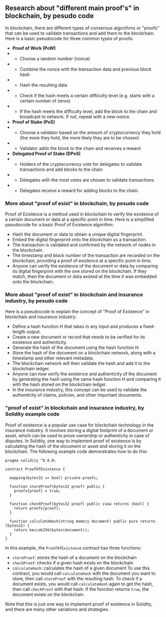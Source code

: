 ## Research about "different main proof's" in blockchain, by pesudo code

In blockchain, there are different types of consensus algorithms or "proofs" that can be used to validate transactions and add them to the blockchain. Here is a basic pseudocode for three common types of proofs:
- **Proof of Work (PoW)**
- - Choose a random number (nonce)
- - Combine the nonce with the transaction data and previous block hash
- - Hash the resulting data
- - Check if the hash meets a certain difficulty level (e.g. starts with a certain number of zeros)
- - If the hash meets the difficulty level, add the block to the chain and broadcast to network. If not, repeat with a new nonce.
- **Proof of Stake (PoS)**
- - Choose a validator based on the amount of cryptocurrency they hold (the more they hold, the more likely they are to be chosen)
- - Validator adds the block to the chain and receives a reward
- **Delegated Proof of Stake (DPoS)**
- - Holders of the cryptocurrency vote for delegates to validate transactions and add blocks to the chain
- - Delegates with the most votes are chosen to validate transactions
- - Delegates receive a reward for adding blocks to the chain.

### More about "proof of exist" in blockchain, by pesudo code
Proof of Existence is a method used in blockchain to verify the existence of a certain document or data at a specific point in time. Here is a simplified pseudocode for a basic Proof of Existence algorithm:
- Hash the document or data to obtain a unique digital fingerprint.
- Embed the digital fingerprint onto the blockchain as a transaction.
- The transaction is validated and confirmed by the network of nodes in the blockchain.
- The timestamp and block number of the transaction are recorded on the blockchain, providing a proof of existence at a specific point in time.
- Anyone can verify the existence of the document or data by comparing its digital fingerprint with the one stored on the blockchain. If they match, then the document or data existed at the time it was embedded onto the blockchain.

### More about "proof of exist" in blockchain and insurance industry, by pesudo code
Here is a pseudocode to explain the concept of "Proof of Existence" in blockchain and insurance industry:
- Define a hash function H that takes in any input and produces a fixed-length output.
- Create a new document or record that needs to be verified for its existence and authenticity.
- Generate the hash of the document using the hash function H.
- Store the hash of the document on a blockchain network, along with a timestamp and other relevant metadata.
- The blockchain network will then validate the hash and add it to the blockchain ledger.
- Anyone can now verify the existence and authenticity of the document by generating the hash using the same hash function H and comparing it with the hash stored on the blockchain ledger.
- In the insurance industry, this concept can be used to validate the authenticity of claims, policies, and other important documents.

### "proof of exist" in blockchain and insurance industry, by Solidity example code
Proof of existence is a popular use case for blockchain technology in the insurance industry. It involves storing a digital footprint of a document or asset, which can be used to prove ownership or authenticity in case of disputes.
In Solidity, one way to implement proof of existence is by calculating the hash of the document or asset and storing it on the blockchain. The following example code demonstrates how to do this:

```solidity
pragma solidity ^0.8.0;

contract ProofOfExistence {

  mapping(bytes32 => bool) private proofs;

  function storeProof(bytes32 proof) public {
    proofs[proof] = true;
  }

  function checkProof(bytes32 proof) public view returns (bool) {
    return proofs[proof];
  }

  function calculateHash(string memory document) public pure returns (bytes32) {
    return keccak256(bytes(document));
  }
}
```

In this example, the `ProofOfExistence` contract has three functions:
- `storeProof`: stores the hash of a document on the blockchain
- `checkProof`: checks if a given hash exists on the blockchain
- `calculateHash`: calculates the hash of a given document
To use this contract, you would call `calculateHash` with the document you want to store, then call `storeProof` with the resulting hash. To check if a document exists, you would call `calculateHash` again to get the hash, then call `checkProof` with that hash. If the function returns `true`, the document exists on the blockchain.

Note that this is just one way to implement proof of existence in Solidity, and there are many other variations and strategies.
